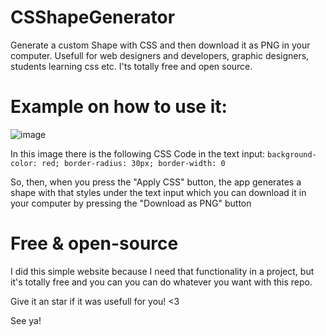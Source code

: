 # CSShapeGenerator
Generate a custom Shape with CSS and then download it as PNG in your computer. Usefull for web designers and developers, graphic designers, students learning css etc. I'ts totally free and open source.

# Example on how to use it:
![image](https://github.com/RazorOnDev/CSShapeGenerator/assets/74922874/c33d33c4-f252-4843-9c98-e49d4edcacb5)

In this image there is the following CSS Code in the text input:
`background-color: red;
border-radius: 30px;
border-width: 0`

So, then, when you press the "Apply CSS" button, the app generates a shape with that styles under the text input which you can download it in your computer by pressing the "Download as PNG" button

# Free & open-source
I did this simple website because I need that functionality in a project, but it's totally free and you can you can do whatever you want with this repo.

Give it an star if it was usefull for you! <3

See ya!
